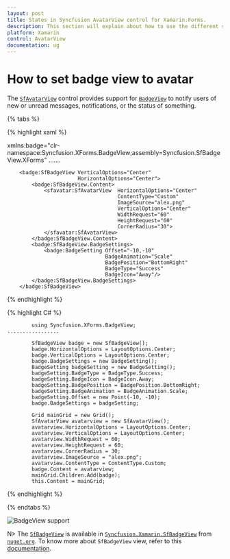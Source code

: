```yaml
---
layout: post
title: States in Syncfusion AvatarView control for Xamarin.Forms.
description: This section will explain about how to use the different states that exist in Xamarin.Forms SfAvatarView.
platform: Xamarin
control: AvatarView
documentation: ug
---
```


# How to set badge view to avatar

The [`SfAvatarView`](https://help.syncfusion.com/cr/xamarin/Syncfusion.XForms.AvatarView.SfAvatarView.html) control provides support for [`BadgeView`](https://help.syncfusion.com/cr/xamarin/Syncfusion.XForms.BadgeView.html) to notify users of new or unread messages, notifications, or the status of something.

{% tabs %}

{% highlight xaml %}

xmlns:badge="clr-namespace:Syncfusion.XForms.BadgeView;assembly=Syncfusion.SfBadgeView.XForms"
.......

        <badge:SfBadgeView VerticalOptions="Center"
                           HorizontalOptions="Center">
            <badge:SfBadgeView.Content>
                <sfavatar:SfAvatarView  HorizontalOptions="Center"
                                        ContentType="Custom"
                                        ImageSource="alex.png"
                                        VerticalOptions="Center"
                                        WidthRequest="60"
                                        HeightRequest="60"
                                        CornerRadius="30">
                </sfavatar:SfAvatarView>
            </badge:SfBadgeView.Content>
            <badge:SfBadgeView.BadgeSettings>
                <badge:BadgeSetting Offset="-10,-10"
                                    BadgeAnimation="Scale"
                                    BadgePosition="BottomRight" 
                                    BadgeType="Success"
                                    BadgeIcon="Away"/>
            </badge:SfBadgeView.BadgeSettings>
        </badge:SfBadgeView>

{% endhighlight %}

{% highlight C# %}
             
            using Syncfusion.XForms.BadgeView;
    .................

            SfBadgeView badge = new SfBadgeView();
            badge.HorizontalOptions = LayoutOptions.Center;
            badge.VerticalOptions = LayoutOptions.Center;
            badge.BadgeSettings = new BadgeSetting();
            BadgeSetting badgeSetting = new BadgeSetting();
            badgeSetting.BadgeType = BadgeType.Success;
            badgeSetting.BadgeIcon = BadgeIcon.Away;
            badgeSetting.BadgePosition = BadgePosition.BottomRight;
            badgeSetting.BadgeAnimation = BadgeAnimation.Scale;
            badgeSetting.Offset = new Point(-10, -10);
            badge.BadgeSettings = badgeSetting;

            Grid mainGrid = new Grid();
            SfAvatarView avatarview = new SfAvatarView();
            avatarview.HorizontalOptions = LayoutOptions.Center;
            avatarview.VerticalOptions = LayoutOptions.Center;
            avatarview.WidthRequest = 60;
            avatarview.HeightRequest = 60;
            avatarview.CornerRadius = 30;
            avatarview.ImageSource = "alex.png";
            avatarview.ContentType = ContentType.Custom;
            badge.Content = avatarview;
            mainGrid.Children.Add(badge);
            this.Content = mainGrid;

{% endhighlight %}

{% endtabs %}

![BadgeView support](images/BadgeView_AvatarView.jpg)

N> The [`SfBadgeView`](https://help.syncfusion.com/cr/xamarin/Syncfusion.XForms.BadgeView.SfBadgeView.html) is available in [`Syncfusion.Xamarin.SfBadgeView`](https://www.nuget.org/packages/Syncfusion.Xamarin.SfBadgeView) from [`nuget.org`](https://www.nuget.org/). To know more about `SfBadgeView` view, refer to this [documentation](https://help.syncfusion.com/xamarin/sfbadgeview/getting-started).
